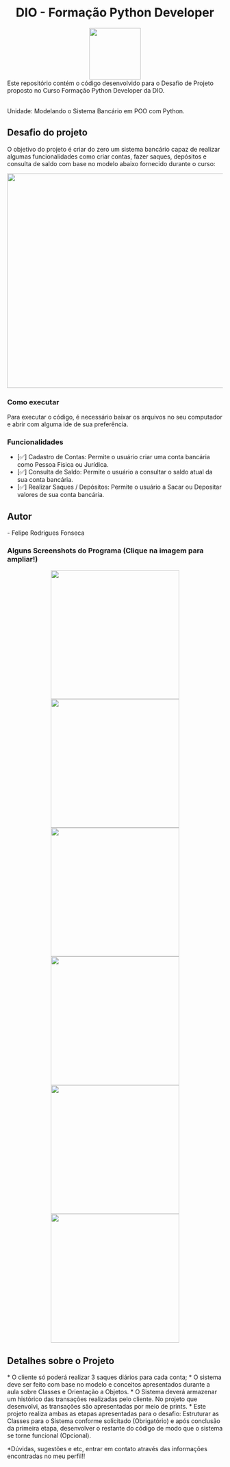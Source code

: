 <h1 align="center"> DIO - Formação Python Developer</h1>

<div align="center">
<a href="https://www.dio.me/"><img src="https://hermes.digitalinnovation.one/assets/diome/logo-full.svg" align="center" height="120" width="120" ></a> <br>

</div>
Este repositório contém o código desenvolvido para o Desafio de Projeto proposto no Curso Formação Python Developer da DIO.
<br><br>

Unidade: Modelando o Sistema Bancário em POO com Python. <br>

<h2 id="DesafioDeProjeto">Desafio do projeto</h2>

O objetivo do projeto é criar do zero um sistema bancário capaz de realizar algumas funcionalidades como criar contas, fazer saques, depósitos e
consulta de saldo com base no modelo abaixo fornecido durante o curso:

<div align="center">
<img src="https://github.com/FelRFDev/FormacaoPythonDeveloperDIO/assets/89205473/96f799be-6bd1-466d-8949-7e69ad7850bb" align="center" height="500" width="700" ></a> <br>

</div>

<h3 id="ComoExecutar">Como executar</h3>

Para executar o código, é necessário baixar os arquivos no seu computador e abrir com alguma ide de sua preferência.

<h3 id="Funcionalidades">Funcionalidades</h3>

- [✅] Cadastro de Contas: Permite o usuário criar uma conta bancária como Pessoa Física ou Jurídica.
- [✅] Consulta de Saldo: Permite o usuário a consultar o saldo atual da sua conta bancária.
- [✅] Realizar Saques / Depósitos: Permite o usuário a Sacar ou Depositar valores de sua conta bancária.

<h2 id="autor">Autor</h2>
- Felipe Rodrigues Fonseca

<h3 id="ComoExecutar">Alguns Screenshots do Programa (Clique na imagem para ampliar!)</h3>
<div align="center">
<img src="https://github.com/FelRFDev/FormacaoPythonDeveloperDIO/assets/89205473/432f79ab-995e-4aed-9093-604d2bc6e65c" align="center" height="300" width="300" >
<img src="https://github.com/FelRFDev/FormacaoPythonDeveloperDIO/assets/89205473/bf462fee-d319-467c-9f68-37529b808cde" align="center" height="300" width="300" ></a> <br>
<img src="https://github.com/FelRFDev/FormacaoPythonDeveloperDIO/assets/89205473/f07ec9fc-4594-4f70-b0d6-a8b7731e1422" align="center" height="300" width="300" >
<img src="https://github.com/FelRFDev/FormacaoPythonDeveloperDIO/assets/89205473/45a0f931-1d3e-4611-9b6d-9df3235eea44" align="center" height="300" width="300" ></a> <br>
<img src="https://github.com/FelRFDev/FormacaoPythonDeveloperDIO/assets/89205473/1c5e4c5c-01f7-4356-896e-72b5e0de55db" align="center" height="300" width="300" >  
<img src="https://github.com/FelRFDev/FormacaoPythonDeveloperDIO/assets/89205473/d4a5282f-744e-4283-a586-1cea4e8c1306" align="center" height="300" width="300" ></a> <br>
</div>

<h2 id="autor">Detalhes sobre o Projeto</h2>
* O cliente só poderá realizar 3 saques diários para cada conta;
* O sistema deve ser feito com base no modelo e conceitos apresentados durante a aula sobre Classes e Orientação a Objetos.
* O Sistema deverá armazenar um histórico das transações realizadas pelo cliente. No projeto que desenvolvi, as transações são apresentadas por meio de prints.
* Este projeto realiza ambas as etapas apresentadas para o desafio: Estruturar as Classes para o Sistema conforme solicitado (Obrigatório) e após
conclusão da primeira etapa, desenvolver o restante do código de modo que o sistema se torne funcional (Opcional).

*Dúvidas, sugestões e etc, entrar em contato através das informações encontradas no meu perfil!!

